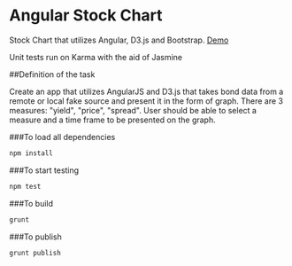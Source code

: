 # Angular Stock Chart
Stock Chart that utilizes Angular, D3.js and Bootstrap. 
[Demo](http://alexkonovalov.github.io/angular-stock-chart/)

Unit tests run on Karma with the aid of Jasmine

##Definition of the task

Create an app that utilizes AngularJS and D3.js that takes bond data from a remote or local fake 
source and present it in the form of graph. There are 3 measures: "yield", "price", "spread".
User should be able to select a measure and a time frame to be presented on the graph.


###To load all dependencies 

```bash
npm install
```

###To start testing 

```bash
npm test
```


###To build

```bash
grunt
```

###To publish

```bash
grunt publish
```